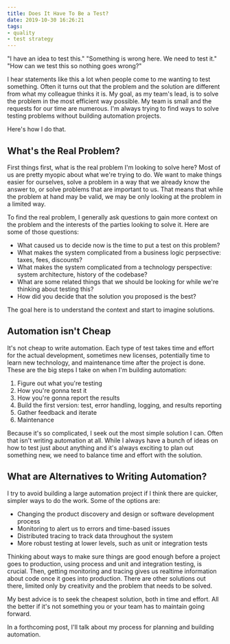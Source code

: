 ```yaml
---
title: Does It Have To Be a Test?
date: 2019-10-30 16:26:21
tags:
- quality
- test strategy
---
```


"I have an idea to test this." "Something is wrong here. We need to test it." "How can we test this so nothing goes wrong?"

I hear statements like this a lot when people come to me wanting to test something. Often it turns out that the problem and the solution are different from what my colleague thinks it is. My goal, as my team's lead, is to solve the problem in the most efficient way possible. My team is small and the requests for our time are numerous. I'm always trying to find ways to solve testing problems without building automation projects.

Here's how I do that.
<!-- more -->

## What's the Real Problem?
First things first, what is the real problem I'm looking to solve here? Most of us are pretty myopic about what we're trying to do. We want to make things easier for ourselves, solve a problem in a way that we already know the answer to, or solve problems that are important to us. That means that while the problem at hand may be valid, we may be only looking at the problem in a limited way.

To find the real problem, I generally ask questions to gain more context on the problem and the interests of the parties looking to solve it. Here are some of those questions:

* What caused us to decide now is the time to put a test on this problem?
* What makes the system complicated from a business logic perpsective: taxes, fees, discounts?
* What makes the system complicated from a technology perspective: system architecture, history of the codebase?
* What are some related things that we should be looking for while we're thinking about testing this?
* How did you decide that the solution you proposed is the best?

The goal here is to understand the context and start to imagine solutions.

## Automation isn't Cheap
It's not cheap to write automation. Each type of test takes time and effort for the actual development, sometimes new licenses, potentially time to learn new technology, and maintenance time after the project is done. These are the big steps I take on when I'm building automation:

1. Figure out what you're testing
1. How you're gonna test it
1. How you're gonna report the results
1. Build the first version: test, error handling, logging, and results reporting
1. Gather feedback and iterate
1. Maintenance

Because it's so complicated, I seek out the most simple solution I can. Often that isn't writing automation at all. While I always have a bunch of ideas on how to test just about anything and it's always exciting to plan out something new, we need to balance time and effort with the solution.

## What are Alternatives to Writing Automation?
I try to avoid building a large automation project if I think there are quicker, simpler ways to do the work. Some of the options are:

* Changing the product discovery and design or software development process
* Monitoring to alert us to errors and time-based issues
* Distributed tracing to track data throughout the system
* More robust testing at lower levels, such as unit or integration tests

Thinking about ways to make sure things are good enough before a project goes to production, using process and unit and integration testing, is crucial. Then, getting monitoring and tracing gives us realtime information about code once it goes into production. There are other solutions out there, limited only by creativity and the problem that needs to be solved. 

My best advice is to seek the cheapest solution, both in time and effort. All the better if it's not something you or your team has to maintain going forward.

In a forthcoming post, I'll talk about my process for planning and building automation.